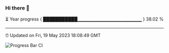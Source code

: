 ### Hi there 👋

⏳ Year progress { ███████████▁▁▁▁▁▁▁▁▁▁▁▁▁▁▁▁▁▁▁ } 38.02 %

---

⏰ Updated on Fri, 19 May 2023 18:08:49 GMT

![Progress Bar CI](https://github.com/Shyam-Makwana/GitHub-Actions-Demo/workflows/Progress%20Bar%20CI/badge.svg)
